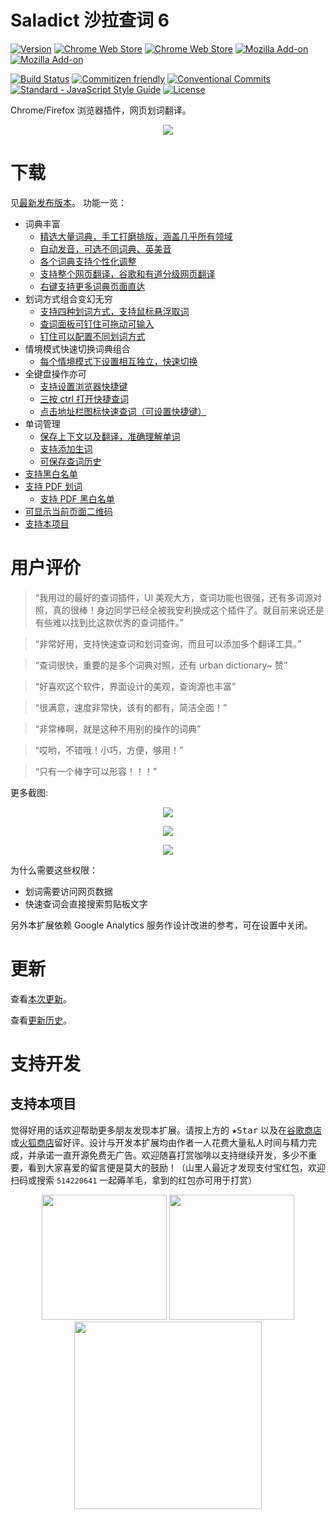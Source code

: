 # Saladict 沙拉查词 6

[![Version](https://img.shields.io/github/release/crimx/ext-saladict.svg?label=version)](https://github.com/crimx/ext-saladict/releases)
[![Chrome Web Store](https://img.shields.io/chrome-web-store/users/cdonnmffkdaoajfknoeeecmchibpmkmg.svg?label=Chrome%20users)](https://chrome.google.com/webstore/detail/cdonnmffkdaoajfknoeeecmchibpmkmg?hl=en)
[![Chrome Web Store](https://img.shields.io/chrome-web-store/stars/cdonnmffkdaoajfknoeeecmchibpmkmg.svg?label=Chrome%20stars)](https://chrome.google.com/webstore/detail/cdonnmffkdaoajfknoeeecmchibpmkmg?hl=en)
[![Mozilla Add-on](https://img.shields.io/amo/users/ext-saladict.svg?label=Firefoxe%20users)](https://addons.mozilla.org/firefox/addon/ext-saladict/)
[![Mozilla Add-on](https://img.shields.io/amo/stars/ext-saladict.svg?label=Firefoxe%20stars)](https://addons.mozilla.org/firefox/addon/ext-saladict/)

[![Build Status](https://travis-ci.org/crimx/ext-saladict.svg)](https://travis-ci.org/crimx/ext-saladict)
[![Commitizen friendly](https://img.shields.io/badge/commitizen-friendly-brightgreen.svg?maxAge=2592000)](http://commitizen.github.io/cz-cli/)
[![Conventional Commits](https://img.shields.io/badge/Conventional%20Commits-1.0.0-brightgreen.svg?maxAge=2592000)](https://conventionalcommits.org)
[![Standard - JavaScript Style Guide](https://img.shields.io/badge/code_style-standard-brightgreen.svg?maxAge=2592000)](https://standardjs.com/)
[![License](https://img.shields.io/github/license/crimx/ext-saladict.svg?colorB=44cc11?maxAge=2592000)](https://github.com/crimx/ext-saladict/blob/dev/LICENSE)

Chrome/Firefox 浏览器插件，网页划词翻译。

<p align="center">
  <a href="https://github.com/crimx/ext-saladict/releases/" target="_blank"><img src="https://raw.githubusercontent.com/wiki/crimx/ext-saladict/images/notebook.gif" /></a>
</p>

# 下载

见[最新发布版本](https://github.com/crimx/ext-saladict/releases)。
功能一览：

- 词典丰富
  - [精选大量词典，手工打磨排版，涵盖几乎所有领域](https://github.com/crimx/ext-saladict/wiki#dicts)
  - [自动发音，可选不同词典、英美音](https://github.com/crimx/ext-saladict/wiki#autopron)
  - [各个词典支持个性化调整](https://github.com/crimx/ext-saladict/wiki#dict-settings)
  - [支持整个网页翻译，谷歌和有道分级网页翻译](https://github.com/crimx/ext-saladict/wiki#page-trans)
  - [右键支持更多词典页面直达](https://github.com/crimx/ext-saladict/wiki#context-menus)
- 划词方式组合变幻无穷
  - [支持四种划词方式，支持鼠标悬浮取词](https://github.com/crimx/ext-saladict/wiki#mode)
  - [查词面板可钉住可拖动可输入](https://github.com/crimx/ext-saladict/wiki#pin)
  - [钉住可以配置不同划词方式](https://github.com/crimx/ext-saladict/wiki#mode)
- 情境模式快速切换词典组合
  - [每个情境模式下设置相互独立，快速切换](https://github.com/crimx/ext-saladict/wiki#profile)
- 全键盘操作亦可
  - [支持设置浏览器快捷键](https://github.com/crimx/ext-saladict/wiki#shortcuts)
  - [三按 ctrl 打开快捷查词](https://github.com/crimx/ext-saladict/wiki#triple-ctrl)
  - [点击地址栏图标快速查词（可设置快捷键）](https://github.com/crimx/ext-saladict/wiki#popup-icon)
- 单词管理
  - [保存上下文以及翻译，准确理解单词](https://github.com/crimx/ext-saladict/wiki#search-history)
  - [支持添加生词](https://github.com/crimx/ext-saladict/wiki#search-history)
  - [可保存查词历史](https://github.com/crimx/ext-saladict/wiki#search-history)
- [支持黑白名单](https://github.com/crimx/ext-saladict/wiki#black-white-list)
- [支持 PDF 划词](https://github.com/crimx/ext-saladict/wiki#pdf)
  - [支持 PDF 黑白名单](https://github.com/crimx/ext-saladict/wiki#black-white-list)
- [可显示当前页面二维码](https://github.com/crimx/ext-saladict/wiki#qrcode)
- [支持本项目](https://github.com/crimx/ext-saladict/wiki#reward)

# 用户评价

> “我用过的最好的查词插件，UI 美观大方，查词功能也很强，还有多词源对照，真的很棒！身边同学已经全被我安利换成这个插件了。就目前来说还是有些难以找到比这款优秀的查词插件。”

> “非常好用，支持快速查词和划词查询，而且可以添加多个翻译工具。”

> “查词很快，重要的是多个词典对照，还有 urban dictionary~ 赞”

> “好喜欢这个软件，界面设计的美观，查询源也丰富”

> “很满意，速度非常快，该有的都有，简洁全面！”

> “非常棒啊，就是这种不用别的操作的词典”

> “哎哟，不错哦！小巧，方便，够用！”

> “只有一个棒字可以形容！！！”

更多截图:

<p align="center">
  <a href="https://github.com/crimx/ext-saladict/releases/" target="_blank"><img src="https://github.com/crimx/ext-saladict/wiki/images/youdao-page.gif" /></a>
</p>

<p align="center">
  <a href="https://github.com/crimx/ext-saladict/releases/" target="_blank"><img src="https://github.com/crimx/ext-saladict/wiki/images/screen-notebook.png" /></a>
</p>

<p align="center">
  <a href="https://github.com/crimx/ext-saladict/releases/" target="_blank"><img src="https://github.com/crimx/ext-saladict/wiki/images/pin.gif" /></a>
</p>

为什么需要这些权限：

- 划词需要访问网页数据
- 快速查词会直接搜索剪贴板文字

另外本扩展依赖 Google Analytics 服务作设计改进的参考，可在设置中关闭。

# 更新

查看[本次更新](https://github.com/crimx/ext-saladict/releases)。

查看[更新历史](https://github.com/crimx/ext-saladict/blob/dev/CHANGELOG.md)。

# 支持开发

## 支持本项目

觉得好用的话欢迎帮助更多朋友发现本扩展。请按上方的 <kbd>★Star</kbd> 以及在[谷歌商店](https://chrome.google.com/webstore/detail/cdonnmffkdaoajfknoeeecmchibpmkmg/reviews?hl=en)或[火狐商店](https://addons.mozilla.org/firefox/addon/ext-saladict/)留好评。设计与开发本扩展均由作者一人花费大量私人时间与精力完成，并承诺一直开源免费无广告。欢迎随喜打赏咖啡以支持继续开发，多少不重要，看到大家喜爱的留言便是莫大的鼓励！（山里人最近才发现支付宝红包，欢迎扫码或搜索 `514220641` 一起薅羊毛，拿到的红包亦可用于打赏）

<div align="center">
  <img height="200" src="https://github.com/crimx/ext-saladict/wiki/images/wechat.png">
  <img height="200" src="https://github.com/crimx/ext-saladict/wiki/images/alipay.png">
  <img height="300" src="https://github.com/crimx/ext-saladict/wiki/images/pocket-money.png">
</div>
